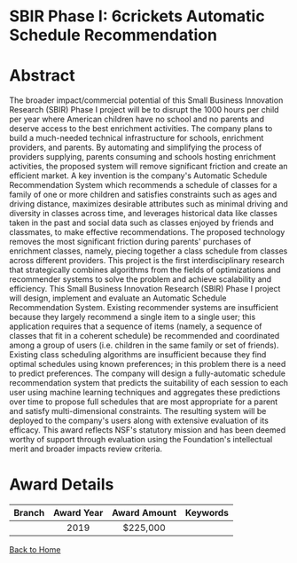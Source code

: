 
SBIR Phase I: 6crickets Automatic Schedule Recommendation
=========================================================

# Abstract


The broader impact/commercial potential of this Small Business Innovation Research (SBIR) Phase I project will be to disrupt the 1000 hours per child per year where American children have no school and no parents and deserve access to the best enrichment activities. The company plans to build a much-needed technical infrastructure for schools, enrichment providers, and parents. By automating and simplifying the process of providers supplying, parents consuming and schools hosting enrichment activities, the proposed system will remove significant friction and create an efficient market. A key invention is the company's Automatic Schedule Recommendation System which recommends a schedule of classes for a family of one or more children and satisfies constraints such as ages and driving distance, maximizes desirable attributes such as minimal driving and diversity in classes across time, and leverages historical data like classes taken in the past and social data such as classes enjoyed by friends and classmates, to make effective recommendations. The proposed technology removes the most significant friction during parents' purchases of enrichment classes, namely, piecing together a class schedule from classes across different providers. This project is the first interdisciplinary research that strategically combines algorithms from the fields of optimizations and recommender systems to solve the problem and achieve scalability and efficiency. This Small Business Innovation Research (SBIR) Phase I project will design, implement and evaluate an Automatic Schedule Recommendation System. Existing recommender systems are insufficient because they largely recommend a single item to a single user; this application requires that a sequence of items (namely, a sequence of classes that fit in a coherent schedule) be recommended and coordinated among a group of users (i.e. children in the same family or set of friends). Existing class scheduling algorithms are insufficient because they find optimal schedules using known preferences; in this problem there is a need to predict preferences. The company will design a fully-automatic schedule recommendation system that predicts the suitability of each session to each user using machine learning techniques and aggregates these predictions over time to propose full schedules that are most appropriate for a parent and satisfy multi-dimensional constraints. The resulting system will be deployed to the company's users along with extensive evaluation of its efficacy. This award reflects NSF's statutory mission and has been deemed worthy of support through evaluation using the Foundation's intellectual merit and broader impacts review criteria.  

# Award Details

|Branch|Award Year|Award Amount|Keywords|
| :---: | :---: | :---: | :---: |
||2019|$225,000||
  
  


[Back to Home](https://github.com/chrischow/dod_sbir_awards#429)